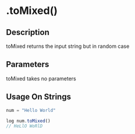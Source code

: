 # .toMixed()

## Description

toMixed returns the input string but in random case

## Parameters

toMixed takes no parameters

## Usage On Strings

```javascript
num = "Hello World"

log num.toMixed()
// HeLlO WoRlD
```
